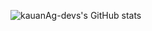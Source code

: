 ![kauanAg-devs's GitHub stats](https://github-readme-stats.vercel.app/api?username=anuraghazra&show_icons=true&theme=radical)
